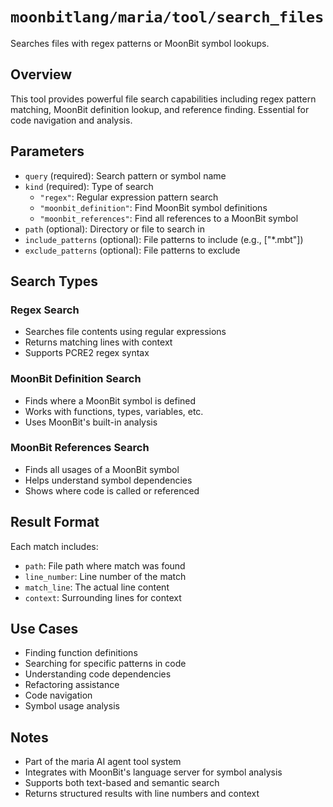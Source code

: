 # `moonbitlang/maria/tool/search_files`

Searches files with regex patterns or MoonBit symbol lookups.

## Overview

This tool provides powerful file search capabilities including regex pattern matching, MoonBit definition lookup, and reference finding. Essential for code navigation and analysis.

## Parameters

- `query` (required): Search pattern or symbol name
- `kind` (required): Type of search
  - `"regex"`: Regular expression pattern search
  - `"moonbit_definition"`: Find MoonBit symbol definitions
  - `"moonbit_references"`: Find all references to a MoonBit symbol
- `path` (optional): Directory or file to search in
- `include_patterns` (optional): File patterns to include (e.g., ["*.mbt"])
- `exclude_patterns` (optional): File patterns to exclude

## Search Types

### Regex Search
- Searches file contents using regular expressions
- Returns matching lines with context
- Supports PCRE2 regex syntax

### MoonBit Definition Search
- Finds where a MoonBit symbol is defined
- Works with functions, types, variables, etc.
- Uses MoonBit's built-in analysis

### MoonBit References Search
- Finds all usages of a MoonBit symbol
- Helps understand symbol dependencies
- Shows where code is called or referenced

## Result Format

Each match includes:
- `path`: File path where match was found
- `line_number`: Line number of the match
- `match_line`: The actual line content
- `context`: Surrounding lines for context

## Use Cases

- Finding function definitions
- Searching for specific patterns in code
- Understanding code dependencies
- Refactoring assistance
- Code navigation
- Symbol usage analysis

## Notes

- Part of the maria AI agent tool system
- Integrates with MoonBit's language server for symbol analysis
- Supports both text-based and semantic search
- Returns structured results with line numbers and context
